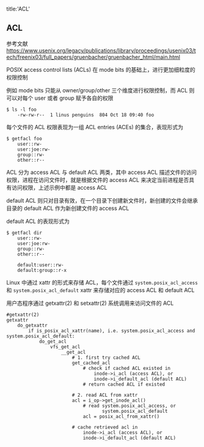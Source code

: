title:'ACL'
## ACL

参考文献
https://www.usenix.org/legacy/publications/library/proceedings/usenix03/tech/freenix03/full_papers/gruenbacher/gruenbacher_html/main.html


POSIX access control lists (ACLs) 在 mode bits 的基础上，进行更加细粒度的权限控制

例如 mode bits 只能从 owner/group/other 三个维度进行权限控制，而 ACL 则可以对每个 user 或者 group 赋予各自的权限

```
$ ls -l foo
    -rw-rw-r--  1 linus penguins  804 Oct 18 09:40 foo
```

每个文件的 ACL 权限表现为一组 ACL entries (ACEs) 的集合，表现形式为

```
$ getfacl foo
    user::rw-
    user:joe:rw-
    group::rw-
    other::r--
```


ACL 分为 access ACL 与 default ACL 两类，其中 access ACL 描述文件的访问权限，进程在访问文件时，就是根据文件的 access ACL 来决定当前进程是否具有访问权限，上述示例中都是 access ACL

default ACL 则只对目录有效，在一个目录下创建新文件时，新创建的文件会继承目录的 default ACL 作为新创建文件的 access ACL

default ACL 的表现形式为

```
$ getfacl dir
    user::rw-
    user:joe:rw-
    group::rw-
    other::r--

    default:user::rw-
    default:group::r-x
```


Linux 中通过 xattr 的形式来存储 ACL，每个文件通过 `system.posix_acl_access` 和 `system.posix_acl_default` xattr 来存储对应的 access ACL 和 default ACL

用户态程序通过 getxattr(2) 和 setxattr(2) 系统调用来访问文件的 ACL


```
#getxattr(2)
getxattr
    do_getxattr
        if is_posix_acl_xattr(name), i.e. system.posix_acl_access and system.posix_acl_default:
            do_get_acl
                vfs_get_acl
                    __get_acl
                        # 1. first try cached ACL
                        get_cached_acl
                            # check if cached ACL existed in
                                inode->i_acl (access ACL), or
                                inode->i_default_acl (default ACL)
                            # return cached ACL if existed
                        
                        # 2. read ACL from xattr
                        acl = i_op->get_inode_acl()
                            # read system.posix_acl_access, or
                                   system.posix_acl_default
                            acl = posix_acl_from_xattr()
                        
                        # cache retrieved acl in
                            inode->i_acl (access ACL), or
                            inode->i_default_acl (default ACL)
```